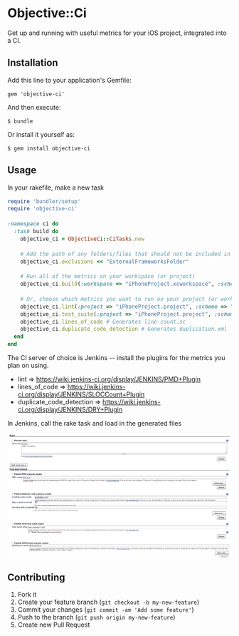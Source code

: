 # Objective::Ci

Get up and running with useful metrics for your iOS project, integrated into a CI.

## Installation

Add this line to your application's Gemfile:

    gem 'objective-ci'

And then execute:

    $ bundle

Or install it yourself as:

    $ gem install objective-ci

## Usage

In your rakefile, make a new task

```ruby
require 'bundler/setup'
require 'objective-ci'

:namespace ci do
  :task build do
    objective_ci = ObjectiveCi::CiTasks.new
    
    # Add the path of any folders/files that should not be included in the metrics
    objective_ci.exclusions << "ExternalFrameworksFolder"
    
    # Run all of the metrics on your workspace (or project)
    objective_ci.build(:workspace => "iPhoneProject.xcworkspace", :scheme => "iPhoneProjectReleaseScheme")
    
    # Or, choose which metrics you want to run on your project (or workspace)
    objective_ci.lint(:project => "iPhoneProject.project", :scheme => "iPhoneProjectReleaseScheme") # Generates lint.xml
    objective_ci.test_suite(:project => "iPhoneProject.project", :scheme => "iPhoneProjectReleaseScheme") # Generates test-reports/
    objective_ci.lines_of_code # Generates line-count.sc
    objective_ci.duplicate_code_detection # Generates duplication.xml
  end
end
```

The CI server of choice is Jenkins -- install the plugins for the metrics you plan on using.

* lint => https://wiki.jenkins-ci.org/display/JENKINS/PMD+Plugin
* lines_of_code => https://wiki.jenkins-ci.org/display/JENKINS/SLOCCount+Plugin
* duplicate_code_detection => https://wiki.jenkins-ci.org/display/JENKINS/DRY+Plugin

In Jenkins, call the rake task and load in the generated files

![Jenkins Screenshot](/docs/jenkins-setup.jpg)

## Contributing

1. Fork it
2. Create your feature branch (`git checkout -b my-new-feature`)
3. Commit your changes (`git commit -am 'Add some feature'`)
4. Push to the branch (`git push origin my-new-feature`)
5. Create new Pull Request
